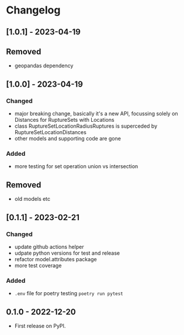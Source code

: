# Changelog

## [1.0.1] - 2023-04-19
## Removed
 - geopandas dependency

## [1.0.0] - 2023-04-19
### Changed
 - major breaking change, basically it's a new API, focussing solely on Distances for RuptureSets with Locations
 - class RuptureSetLocationRadiusRuptures is superceded by RuptureSetLocationDistances
 - other models and supporting code are gone

### Added
 - more testing for set operation union vs intersection

## Removed
 - old models etc

## [0.1.1] - 2023-02-21
### Changed
 - update github actions helper
 - udpate python versions for test and release
 - refactor model.attributes package
 - more test coverage
### Added
 - `.env` file for poetry testing `poetry run pytest`

## 0.1.0 - 2022-12-20

* First release on PyPI.
